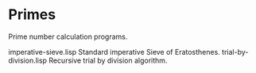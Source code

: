 Primes
======

Prime number calculation programs.

imperative-sieve.lisp     Standard imperative Sieve of Eratosthenes.
trial-by-division.lisp    Recursive trial by division algorithm.
